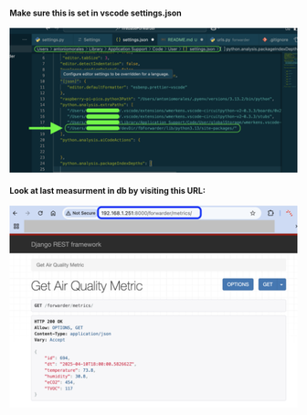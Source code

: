 #### Make sure this is set in vscode settings.json

![settings.json](/images/1.png)

#### Look at last measurment in db by visiting this URL:

![Latest measurement](/images/03.png)
